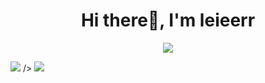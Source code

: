 <h1 align="center">Hi there👋, I'm leieerr</h1>

<div align="center"><img src="https://count.getloli.com/get/@leieerr?theme=rule34" align="center"  /></div> 

![](https://stats.justsong.cn/api/github?username=leieerr&theme=blueberry&lang=zh-CN) /></div> 
![](https://stats.justsong.cn/api/bilibili/?id=39206087&theme=blueberry&lang=zh-CN)
